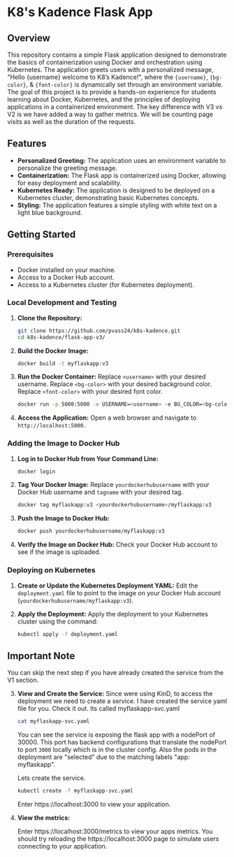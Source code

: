 # K8's Kadence Flask App

## Overview

This repository contains a simple Flask application designed to demonstrate the basics of containerization using Docker and orchestration using Kubernetes. The application greets users with a personalized message, "Hello {username} welcome to K8’s Kadence!", where the `{username}`, `{bg-color}`, & `{font-color}` is dynamically set through an environment variable. The goal of this project is to provide a hands-on experience for students learning about Docker, Kubernetes, and the principles of deploying applications in a containerized environment. The key difference with V3 vs V2 is we have added a way to gather metrics. We will be counting page visits as well as the duration of the requests. 
## Features

- **Personalized Greeting:** The application uses an environment variable to personalize the greeting message.
- **Containerization:** The Flask app is containerized using Docker, allowing for easy deployment and scalability.
- **Kubernetes Ready:** The application is designed to be deployed on a Kubernetes cluster, demonstrating basic Kubernetes concepts.
- **Styling:** The application features a simple styling with white text on a light blue background.

## Getting Started

### Prerequisites

- Docker installed on your machine.
- Access to a Docker Hub account.
- Access to a Kubernetes cluster (for Kubernetes deployment).

### Local Development and Testing

1. **Clone the Repository:**
    ```sh
    git clone https://github.com/pvass24/k8s-kadence.git
    cd k8s-kadence/flask-app-v3/
    ```

2. **Build the Docker Image:**
    ```sh
    docker build -t myflaskapp:v3
    ```

3. **Run the Docker Container:**
    Replace `<username>` with your desired username.
    Replace `<bg-color>` with your desired background color.
    Replace `<font-color>` with your desired font color.
    ```sh
    docker run -p 5000:5000 -e USERNAME=<username> -e BG_COLOR=<bg-color> -e FONT_COLOR=<font-color> myflaskapp 
    ```

4. **Access the Application:**
    Open a web browser and navigate to `http://localhost:5000`.

### Adding the Image to Docker Hub

1. **Log in to Docker Hub from Your Command Line:**
    ```sh
    docker login
    ```

2. **Tag Your Docker Image:**
    Replace `yourdockerhubusername` with your Docker Hub username and `tagname` with your desired tag.
    ```sh
    docker tag myflaskapp:v3 <yourdockerhubusername>/myflaskapp:v3
    ```

3. **Push the Image to Docker Hub:**
    ```sh
    docker push yourdockerhubusername/myflaskapp:v3
    ```

4. **Verify the Image on Docker Hub:**
    Check your Docker Hub account to see if the image is uploaded.

### Deploying on Kubernetes

1. **Create or Update the Kubernetes Deployment YAML:**
   Edit the `deployment.yaml` file to point to the image on your Docker Hub account (`yourdockerhubusername/myflaskapp:v3`).

2. **Apply the Deployment:**
   Apply the deployment to your Kubernetes cluster using the command:
   ```sh
   kubectl apply -f deployment.yaml

## Important Note
   You can skip the next step if you have already created the service from the V1 section.

3. **View and Create the Service:**
   Since were using KinD, to access the deployment we need to create a service. I have created the service yaml file for you. Check it out. Its called myflaskapp-svc.yaml
   ```sh
   cat myflaskapp-svc.yaml
   ```
   You can see the service is exposing the flask app with a nodePort of 30000. This port has backend configurations that translate the nodePort to port `3000` locally which is in the cluster config. Also the pods in the deployment are "selected" due to the matching labels "app: myflaskapp". 
   
   Lets create the service.
   ```sh
   kubectl create -f myflaskapp-svc.yaml
   ```
   Enter https://localhost:3000 to view your application.
   
4. **View the metrics:**

   Enter https://localhost:3000/metrics to view your apps metrics.
   You should try reloading the https://localhost:3000 page to simulate users connecting to your application.


